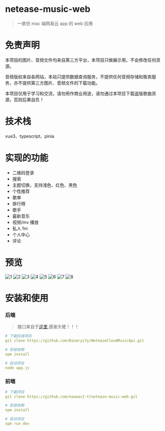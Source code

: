 # netease-music-web

> 一款仿 mac 端网易云 app 的 web 应用

# 免责声明

本项目的图片、音频文件均来自第三方平台，本项目只做展示用，不会修改任何资源。

音频版权来自各网站，本站只提供数据查询服务，不提供任何音频存储和贩卖服务，亦不提供第三方图片、音频文件的下载功能。

本项目仅用于学习和交流，请勿用作商业用途，请勿通过本项目下载盗版歌曲资源，否则后果自负！

# 技术栈

vue3、typescript、pinia

# 实现的功能

- 二维码登录
- 搜索
- 主题切换，支持浅色、红色、黑色
- 个性推荐
- 歌单
- 排行榜
- 歌手
- 最新音乐
- 视频/mv 播放
- 私人 fm
- 个人中心
- 评论

# 预览

![1](https://naaaaci-y.github.io/static-netease-pic/WX20230124-175634@2x.png)
![2](https://naaaaci-y.github.io/static-netease-pic/WX20230124-175703@2x.png)
![3](https://naaaaci-y.github.io/static-netease-pic/WX20230124-175748@2x.png)
![4](https://naaaaci-y.github.io/static-netease-pic/WX20230124-175815@2x.png)
![5](https://naaaaci-y.github.io/static-netease-pic/WX20230124-175828@2x.png)
![6](https://naaaaci-y.github.io/static-netease-pic/WX20230124-175838@2x.png)
![7](https://naaaaci-y.github.io/static-netease-pic/WX20230124-175957@2x.png)
![8](https://naaaaci-y.github.io/static-netease-pic/WX20230126-211109@2x.png)

# 安装和使用

### 后端

> 接口来自于[这里](https://github.com/Binaryify/NeteaseCloudMusicApi),感谢大佬！！！

```yaml
# 下载后端项目
git clone https://github.com/Binaryify/NeteaseCloudMusicApi.git

# 安装依赖
npm install

# 启动项目
node app.js

```

### 前端

```yaml
# 下载项目
git clone https://github.com/naaaacI-Y/netease-music-web.git

# 安装依赖
npm install

# 启动项目
npm run dev

```
